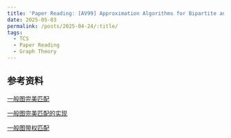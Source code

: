 ```yaml
---
title: 'Paper Reading: [AV99] Approximation Algorithms for Bipartite and Non-Bipartite Matching in the Plane'
date: 2025-05-03
permalink: /posts/2025-04-24/:title/
tags:
  - TCS
  - Paper Reading
  - Graph Theory
---
```


<style>
.archive {
  font-family: 'Georgia', serif;
}
</style>

## 参考资料

[一般图完美匹配](https://users.soe.ucsc.edu/~sesh/Teaching/2021/CSE202/Slides/lec2-blossom.pdf)

[一般图完美匹配的实现](https://codeforces.com/blog/entry/92339)

[一般图带权匹配](https://theory.stanford.edu/~jvondrak/CS369P/lec6.pdf)


